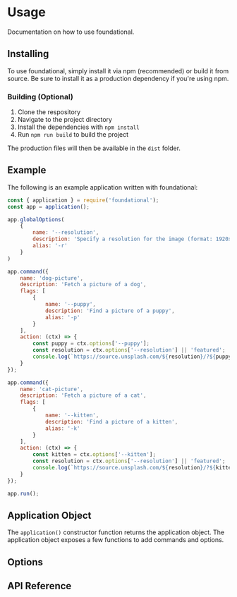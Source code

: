 # Usage
Documentation on how to use foundational.

## Installing
To use foundational, simply install it via npm (recommended) or build it from source. Be sure to install it as a production dependency if you're using npm.

### Building (Optional)
1. Clone the respository
2. Navigate to the project directory
3. Install the dependencies with `npm install` 
4. Run `npm run build` to build the project

The production files will then be available in the `dist` folder.

## Example
The following is an example application written with foundational:

```javascript
const { application } = require('foundational');
const app = application();

app.globalOptions(
    {
        name: '--resolution',
        description: 'Specify a resolution for the image (format: 1920x1080, 1024x768, etc.)',
        alias: '-r'
    }
)

app.command({
    name: 'dog-picture',
    description: 'Fetch a picture of a dog',
    flags: [
        {
            name: '--puppy',
            description: 'Find a picture of a puppy',
            alias: '-p'
        }
    ],
    action: (ctx) => {
        const puppy = ctx.options['--puppy'];
        const resolution = ctx.options['--resolution'] || 'featured';
        console.log(`https://source.unsplash.com/${resolution}/?${puppy ? 'puppy' : 'dog'}`);
    }
});

app.command({
    name: 'cat-picture',
    description: 'Fetch a picture of a cat',
    flags: [
        {
            name: '--kitten',
            description: 'Find a picture of a kitten',
            alias: '-k'
        }
    ],
    action: (ctx) => {
        const kitten = ctx.options['--kitten'];
        const resolution = ctx.options['--resolution'] || 'featured';
        console.log(`https://source.unsplash.com/${resolution}/?${kitten ? 'kitten' : 'cat'}`);
    }
});

app.run();
```
<!-- WIP -->

## Application Object
The `application()` constructor function returns the application object. The application object exposes a few functions to add commands and options.

<!-- WIP -->

## Options
<!-- WIP -->

## API Reference
<!-- WIP -->